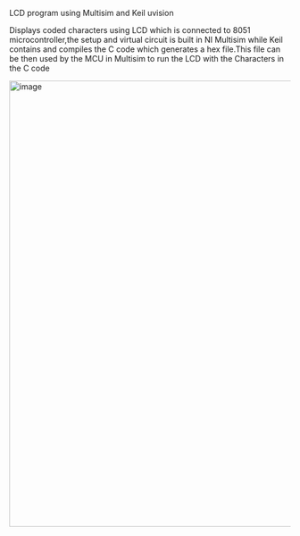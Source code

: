 LCD program using Multisim and Keil uvision

Displays coded characters using LCD which is connected to 8051 microcontroller,the setup and virtual circuit is built in NI Multisim while Keil contains and compiles the C code which generates a hex file.This file can be then used by the MCU in Multisim to run the LCD with the Characters in the C code

<img width="799" alt="image" src="https://user-images.githubusercontent.com/93701274/194030692-f923c94b-13bf-460c-9e69-124c41e18c50.png">

